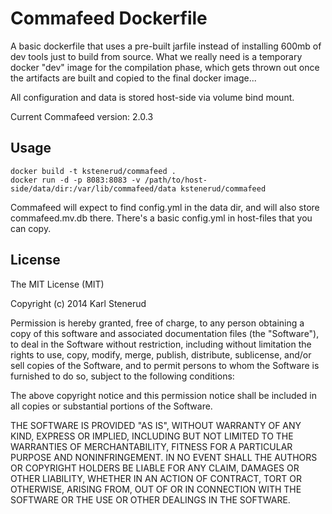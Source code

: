 Commafeed Dockerfile
====================

A basic dockerfile that uses a pre-built jarfile instead of installing 600mb of dev tools just to build from source. What we really need is a temporary docker "dev" image for the compilation phase, which gets thrown out once the artifacts are built and copied to the final docker image...

All configuration and data is stored host-side via volume bind mount.

Current Commafeed version: 2.0.3

Usage
-----
    docker build -t kstenerud/commafeed .
    docker run -d -p 8083:8083 -v /path/to/host-side/data/dir:/var/lib/commafeed/data kstenerud/commafeed

Commafeed will expect to find config.yml in the data dir, and will also store commafeed.mv.db there.
There's a basic config.yml in host-files that you can copy.

License
-------
The MIT License (MIT)

Copyright (c) 2014 Karl Stenerud

Permission is hereby granted, free of charge, to any person obtaining a copy
of this software and associated documentation files (the "Software"), to deal
in the Software without restriction, including without limitation the rights
to use, copy, modify, merge, publish, distribute, sublicense, and/or sell
copies of the Software, and to permit persons to whom the Software is
furnished to do so, subject to the following conditions:

The above copyright notice and this permission notice shall be included in all
copies or substantial portions of the Software.

THE SOFTWARE IS PROVIDED "AS IS", WITHOUT WARRANTY OF ANY KIND, EXPRESS OR
IMPLIED, INCLUDING BUT NOT LIMITED TO THE WARRANTIES OF MERCHANTABILITY,
FITNESS FOR A PARTICULAR PURPOSE AND NONINFRINGEMENT. IN NO EVENT SHALL THE
AUTHORS OR COPYRIGHT HOLDERS BE LIABLE FOR ANY CLAIM, DAMAGES OR OTHER
LIABILITY, WHETHER IN AN ACTION OF CONTRACT, TORT OR OTHERWISE, ARISING FROM,
OUT OF OR IN CONNECTION WITH THE SOFTWARE OR THE USE OR OTHER DEALINGS IN THE
SOFTWARE.
